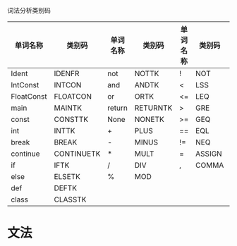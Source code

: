 词法分析类别码

| 单词名称   | 类别码     | 单词名称 | 类别码   | 单词名称 | 类别码 | 单词名称 | 类别码  |
| ---------- | ---------- | -------- | -------- | -------- | ------ | -------- | ------- |
| Ident      | IDENFR     | not      | NOTTK    | !        | NOT    | (        | LPARENT |
| IntConst   | INTCON     | and      | ANDTK    | <        | LSS    | )        | RPARENT |
| FloatConst | FLOATCON   | or       | ORTK     | <=       | LEQ    | [        | LBRACK  |
| main       | MAINTK     | return   | RETURNTK | >        | GRE    | ]        | RBRACK  |
| const      | CONSTTK    | None     | NONETK   | >=       | GEQ    | {        | LBRACE  |
| int        | INTTK      | +        | PLUS     | ==       | EQL    | }        | RBRACE  |
| break      | BREAK      | -        | MINUS    | !=       | NEQ    |          |         |
| continue   | CONTINUETK | *        | MULT     | =        | ASSIGN |          |         |
| if         | IFTK       | /        | DIV      | ,        | COMMA  |          |         |
| else       | ELSETK     | %        | MOD      |          |        |          |         |
| def        | DEFTK      |          |          |          |        |          |         |
| class      | CLASSTK    |          |          |          |        |          |         |



# 文法

```

```

